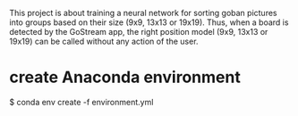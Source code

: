 This project is about training a neural network for sorting goban pictures into groups based on their size (9x9, 13x13 or 19x19).
Thus, when a board is detected by the GoStream app, the right position model (9x9, 13x13 or 19x19) can be called without any action of the user.

# create Anaconda environment
$ conda env create -f environment.yml